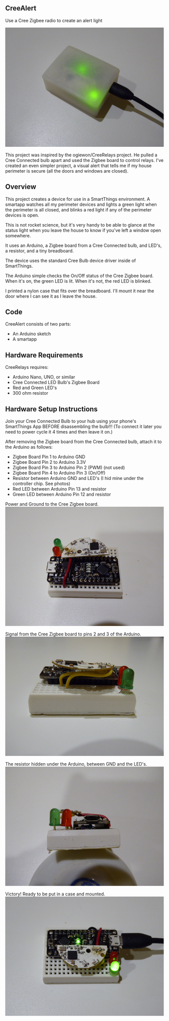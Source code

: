## CreeAlert
Use a Cree Zigbee radio to create an alert light

![screenshot](https://github.com/dzelenka/CreeAlert/blob/master/P1000978.JPG)

This project was inspired by the ogiewon/CreeRelays project. He pulled a Cree Connected bulb apart and used the Zigbee board to control relays. I've created an even simpler project, a visual alert that tells me if my house perimeter is secure (all the doors and windows are closed).

## Overview
This project creates a device for use in a SmartThings environment. A smartapp watches all my perimeter devices and lights a green light when the perimeter is all closed, and blinks a red light if any of the perimeter devices is open.

This is not rocket science, but it's very handy to be able to glance at the status light when you leave the house to know if you've left a window open somewhere.

It uses an Arduino, a Zigbee board from a Cree Connected bulb, and LED's, a resistor, and a tiny breadboard.

The device uses the standard Cree Bulb device driver inside of SmartThings.

The Arduino simple checks the On/Off status of the Cree Zigbee board. When it's on, the green LED is lit. When it's not, the red LED is blinked.

I printed a nylon case that fits over the breadboard. I'll mount it near the door where I can see it as I leave the house.

## Code
CreeAlert consists of two parts:
- An Arduino sketch
- A smartapp

## Hardware Requirements
CreeRelays requires:
- Arduino Nano, UNO, or similar
- Cree Connected LED Bulb's Zigbee Board
- Red and Green LED's
- 300 ohm resistor

## Hardware Setup Instructions
Join your Cree Connected Bulb to your hub using your phone's SmartThings App BEFORE disassembling the bulb!!! (To connect it later you need to power cycle it 4 times and then leave it on.)

After removing the Zigbee board from the Cree Connected bulb, attach it to the Arduino as follows:
 - Zigbee Board Pin 1 to Arduino GND
 - Zigbee Board Pin 2 to Arduino 3.3V
 - Zigbee Board Pin 3 to Arduino Pin 2 (PWM) (not used)
 - Zigbee Board Pin 4 to Arduino Pin 3 (On/Off)
 - Resistor between Arduino GND and LED's (I hid mine under the controller chip. See photos)
 - Red LED between Arduino Pin 13 and resistor
 - Green LED between Arduino Pin 12 and resistor
  
Power and Ground to the Cree Zigbee board.
![screenshot](https://github.com/dzelenka/CreeAlert/blob/master/P1000973.JPG)

Signal from the Cree Zigbee board to pins 2 and 3 of the Arduino.
![screenshot](https://github.com/dzelenka/CreeAlert/blob/master/P1000975.JPG)

The resistor hidden under the Arduino, between GND and the LED's.
![screenshot](https://github.com/dzelenka/CreeAlert/blob/master/P1000976.JPG)

Victory! Ready to be put in a case and mounted.
![screenshot](https://github.com/dzelenka/CreeAlert/blob/master/P1000977.JPG)
